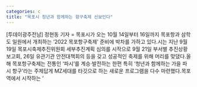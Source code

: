 ```yaml
---
categories: c
title: "목포시 청년과 함께하는 항구축제 선보인다"
---
```

[투데이광주전남] 정현동 기자 = 목포시가 오는 10월 14일부터 16일까지 목포항과 삼학도 일원에서 개최하는 ‘2022 목포항구축제’ 준비에 박차를 가하고 있다.시는 지난 9월 19일 목포시축제추진위원회 세부추진계획 심의를 시작으로 9월 21일 부서별 추진상황 보고회, 26일 유관기관 안전대책회의 등을 갖고 성공적인 축제를 위해 머리를 맞댔다.올해 목포항구축제는 전통인 ‘파시’를 계승·발전하는 한편 특히 ‘청년과 함께하는 가을 파시 항구’라는 주제답게 MZ세대를 타깃으로 하는 새로운 프로그램을 다수 마련했다.목포역에서 시작하는 ‘